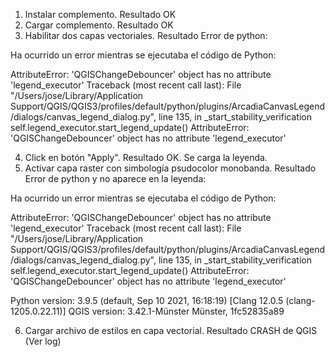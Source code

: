 1. Instalar complemento. Resultado OK
2. Cargar complemento. Resultado OK
3. Habilitar dos capas vectoriales. Resultado Error de python:

Ha ocurrido un error mientras se ejecutaba el código de Python: 

AttributeError: 'QGISChangeDebouncer' object has no attribute 'legend_executor' 
Traceback (most recent call last):
  File "/Users/jose/Library/Application Support/QGIS/QGIS3/profiles/default/python/plugins/ArcadiaCanvasLegend/dialogs/canvas_legend_dialog.py", line 135, in _start_stability_verification
    self.legend_executor.start_legend_update()
AttributeError: 'QGISChangeDebouncer' object has no attribute 'legend_executor'

4. Click en botón "Apply". Resultado OK. Se carga la leyenda.
5. Activar capa raster con simbología psudocolor monobanda. Resultado Error de python y no aparece en la leyenda:

Ha ocurrido un error mientras se ejecutaba el código de Python: 

AttributeError: 'QGISChangeDebouncer' object has no attribute 'legend_executor' 
Traceback (most recent call last):
  File "/Users/jose/Library/Application Support/QGIS/QGIS3/profiles/default/python/plugins/ArcadiaCanvasLegend/dialogs/canvas_legend_dialog.py", line 135, in _start_stability_verification
    self.legend_executor.start_legend_update()
AttributeError: 'QGISChangeDebouncer' object has no attribute 'legend_executor'


Python version: 3.9.5 (default, Sep 10 2021, 16:18:19) [Clang 12.0.5 (clang-1205.0.22.11)] 
QGIS version: 3.42.1-Münster Münster, 1fc52835a89 

6. Cargar archivo de estilos en capa vectorial. Resultado CRASH de QGIS (Ver log)